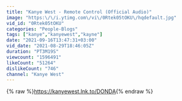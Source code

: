 ```yaml
---
title: "Kanye West - Remote Control (Official Audio)"
image: "https:\/\/i.ytimg.com\/vi\/0Rtek05tOKU\/hqdefault.jpg"
vid_id: "0Rtek05tOKU"
categories: "People-Blogs"
tags: ["kanye","kanyewest","kayne"]
date: "2021-09-16T13:47:31+03:00"
vid_date: "2021-08-29T18:46:05Z"
duration: "PT3M19S"
viewcount: "1596491"
likeCount: "51264"
dislikeCount: "746"
channel: "Kanye West"
---
```

{% raw %}<a rel="nofollow" target="blank" href="https://kanyewest.lnk.to/DONDA">https://kanyewest.lnk.to/DONDA</a>{% endraw %}
